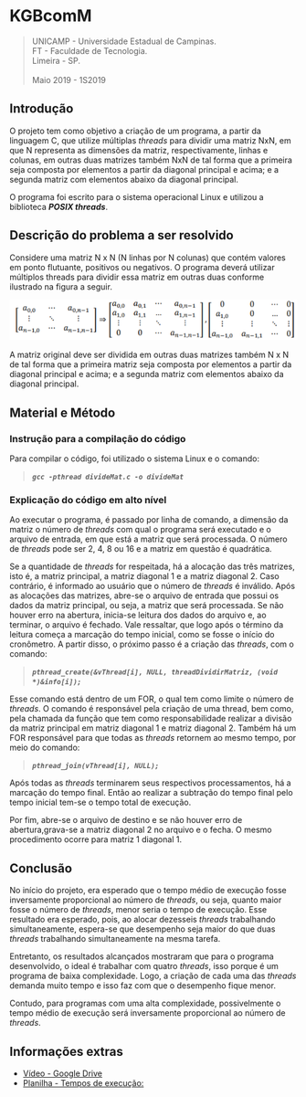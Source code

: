 # KGBcomM

>UNICAMP - Universidade Estadual de Campinas.<br>
>FT - Faculdade de Tecnologia.<br>
>Limeira - SP.
><br><br>
>Maio 2019 - 1S2019


## Introdução
 O projeto tem como objetivo a criação de um programa, a partir da linguagem C, que utilize múltiplas _threads_ para dividir uma matriz NxN, em que N representa as dimensões da matriz, respectivamente, linhas e colunas, em outras duas matrizes também NxN de tal forma que a primeira seja composta por elementos a partir da diagonal principal e acima; e a segunda matriz com elementos abaixo da diagonal principal.

 O programa foi escrito para o sistema operacional Linux e utilizou a biblioteca **_POSIX threads_**.

## Descrição do problema a ser resolvido
 Considere uma matriz N x N (N linhas por N colunas) que contém valores em ponto flutuante, positivos ou negativos. O programa deverá utilizar múltiplos threads para dividir essa matriz em outras duas conforme ilustrado na figura a seguir. 

 ![enter image description here](img/img.png)

 A matriz original deve ser dividida em outras duas matrizes também N x N de tal forma que a primeira matriz seja composta por elementos a partir da diagonal principal e acima; e a segunda matriz com elementos abaixo da diagonal principal. 

## Material e Método

 ### Instrução para a compilação do código
   Para compilar o código, foi utilizado o sistema Linux e o comando: 
   > **_`gcc -pthread divideMat.c -o divideMat`_**

 ### Explicação do código em alto nível
  Ao executar o programa, é passado por linha de comando, a dimensão da matriz o número de _threads_ com qual o programa será executado e o arquivo de entrada, em que está a matriz que será processada. O número de _threads_ pode ser 2, 4, 8 ou 16 e a matriz em questão é quadrática.
 
  Se a quantidade de _threads_ for respeitada, há a alocação das três matrizes, isto é, a matriz principal, a matriz diagonal 1 e a matriz diagonal 2. Caso contrário, é informado ao usuário que o número de _threads_ é inválido. Após as alocações das matrizes, abre-se o arquivo de entrada que possui os dados da matriz principal, ou seja, a matriz que será processada. Se não houver erro na abertura, inicia-se leitura dos dados do arquivo e, ao terminar, o arquivo é fechado. Vale ressaltar, que logo após o término da leitura começa a marcação do tempo inicial, como se fosse o início do cronômetro. A partir disso, o próximo passo é a criação das _threads_, com o comando:

  > **_`pthread_create(&vThread[i], NULL, threadDividirMatriz, (void *)&info[i]);`_**

  Esse comando está dentro de um FOR, o qual tem como limite o número de _threads_. O comando é responsável pela criação de uma thread, bem como, pela chamada da função que tem como responsabilidade realizar a divisão da matriz principal em matriz diagonal 1 e matriz diagonal 2. Também há um FOR responsável para que todas as _threads_ retornem ao mesmo tempo, por meio do comando:

  > **_`pthread_join(vThread[i], NULL);`_**

  Após todas as _threads_ terminarem seus respectivos processamentos, há a marcação do tempo final. Então ao realizar a subtração do tempo final pelo tempo inicial tem-se o tempo total de execução.
 
  Por fim, abre-se o arquivo de destino e se não houver erro de abertura,grava-se a matriz diagonal 2 no arquivo e o fecha. O mesmo procedimento ocorre para matriz 1 diagonal 1.

## Conclusão
 No início do projeto, era esperado que o tempo médio de execução fosse inversamente proporcional ao número de _threads_, ou seja, quanto maior fosse o número de _threads_, menor seria o tempo de execução. Esse resultado era esperado, pois, ao alocar dezesseis _threads_ trabalhando simultaneamente, espera-se que desempenho seja maior do que duas _threads_ trabalhando simultaneamente na mesma tarefa.

 Entretanto, os resultados alcançados mostraram que para o programa desenvolvido, o ideal é trabalhar com quatro _threads_, isso porque é um programa de baixa complexidade. Logo, a criação de cada uma das _threads_ demanda muito tempo e isso faz com que o desempenho fique menor.

 Contudo, para programas com uma alta complexidade, possivelmente o tempo médio de execução será inversamente proporcional ao número de _threads_.


## Informações extras 
 * [Vídeo - Google Drive](https://drive.google.com/file/d/1cuCApIXgdM9TFokg3PJjr4exgj-A61-Z/view)
 * [Planilha - Tempos de execução:](https://docs.google.com/spreadsheets/d/1U43o1vI2ausUwkoF3c3XVV9LwzetEEIeB6wiBzNzLHA/edit#gid=2025868260)

